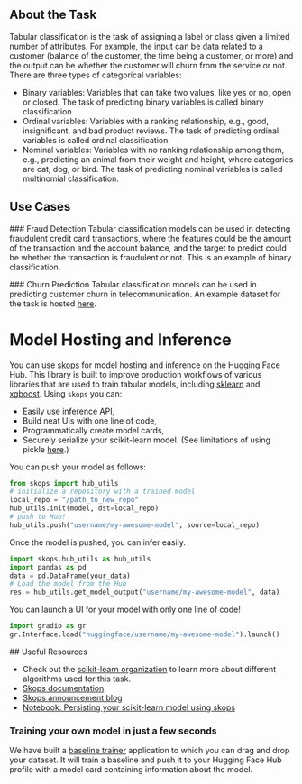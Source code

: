 ## About the Task

Tabular classification is the task of assigning a label or class given a limited number of attributes. For example, the input can be data related to a customer (balance of the customer, the time being a customer, or more) and the output can be whether the customer will churn from the service or not.
There are three types of categorical variables:

- Binary variables: Variables that can take two values, like yes or no, open or closed. The task of predicting binary variables is called binary classification.
- Ordinal variables: Variables with a ranking relationship, e.g., good, insignificant, and bad product reviews. The task of predicting ordinal variables is called ordinal classification.
- Nominal variables: Variables with no ranking relationship among them, e.g., predicting an animal from their weight and height, where categories are cat, dog, or bird. The task of predicting nominal variables is called multinomial classification.

## Use Cases

### Fraud Detection
Tabular classification models can be used in detecting fraudulent credit card transactions, where the features could be the amount of the transaction and the account balance, and the target to predict could be whether the transaction is fraudulent or not. This is an example of binary classification.

### Churn Prediction
Tabular classification models can be used in predicting customer churn in telecommunication. An example dataset for the task is hosted [here](https://huggingface.co/datasets/scikit-learn/churn-prediction).


# Model Hosting and Inference 

You can use [skops](https://skops.readthedocs.io/) for model hosting and inference on the Hugging Face Hub. This library is built to improve production workflows of various libraries that are used to train tabular models, including [sklearn](https://scikit-learn.org/stable/) and [xgboost](https://xgboost.readthedocs.io/en/stable/).  Using `skops` you can:
- Easily use inference API,
- Build neat UIs with one line of code,
- Programmatically create model cards,
- Securely serialize your scikit-learn model. (See limitations of using pickle [here](https://huggingface.co/docs/hub/security-pickle).)

You can push your model as follows: 

```python
from skops import hub_utils
# initialize a repository with a trained model
local_repo = "/path_to_new_repo"
hub_utils.init(model, dst=local_repo)
# push to Hub!
hub_utils.push("username/my-awesome-model", source=local_repo)
```

Once the model is pushed, you can infer easily.

```python
import skops.hub_utils as hub_utils
import pandas as pd
data = pd.DataFrame(your_data)
# Load the model from the Hub
res = hub_utils.get_model_output("username/my-awesome-model", data)
```

You can launch a UI for your model with only one line of code!

```python
import gradio as gr
gr.Interface.load("huggingface/username/my-awesome-model").launch()
```


## Useful Resources

- Check out the [scikit-learn organization](https://huggingface.co/scikit-learn) to learn more about different algorithms used for this task.
- [Skops documentation](https://skops.readthedocs.io/en/latest/)
- [Skops announcement blog](https://huggingface.co/blog/skops)
- [Notebook: Persisting your scikit-learn model using skops](https://www.kaggle.com/code/unofficialmerve/persisting-your-scikit-learn-model-using-skops)

### Training your own model in just a few seconds

We have built a [baseline trainer](https://huggingface.co/spaces/scikit-learn/baseline-trainer) application to which you can drag and drop your dataset. It will train a baseline and push it to your Hugging Face Hub profile with a model card containing information about the model.
